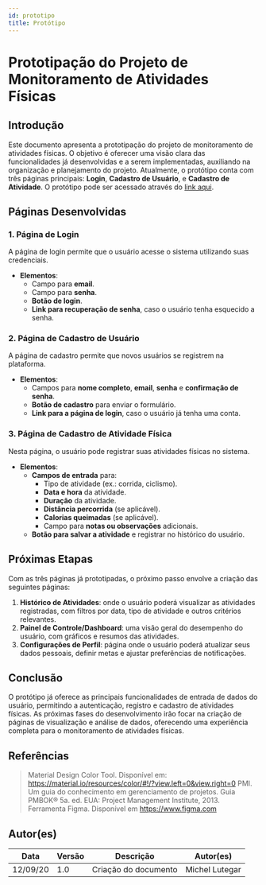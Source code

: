 ```yaml
---
id: prototipo
title: Protótipo
---
```


# Prototipação do Projeto de Monitoramento de Atividades Físicas

## Introdução

Este documento apresenta a prototipação do projeto de monitoramento de atividades físicas. O objetivo é oferecer uma visão clara das funcionalidades já desenvolvidas e a serem implementadas, auxiliando na organização e planejamento do projeto. Atualmente, o protótipo conta com três páginas principais: **Login**, **Cadastro de Usuário**, e **Cadastro de Atividade**. O protótipo pode ser acessado através do [link aqui](https://marvelapp.com/prototype/8j57jd3).

## Páginas Desenvolvidas

### 1. Página de Login
A página de login permite que o usuário acesse o sistema utilizando suas credenciais.

- **Elementos**:
  - Campo para **email**.
  - Campo para **senha**.
  - **Botão de login**.
  - **Link para recuperação de senha**, caso o usuário tenha esquecido a senha.

### 2. Página de Cadastro de Usuário
A página de cadastro permite que novos usuários se registrem na plataforma.

- **Elementos**:
  - Campos para **nome completo**, **email**, **senha** e **confirmação de senha**.
  - **Botão de cadastro** para enviar o formulário.
  - **Link para a página de login**, caso o usuário já tenha uma conta.

### 3. Página de Cadastro de Atividade Física
Nesta página, o usuário pode registrar suas atividades físicas no sistema.

- **Elementos**:
  - **Campos de entrada** para:
    - Tipo de atividade (ex.: corrida, ciclismo).
    - **Data e hora** da atividade.
    - **Duração** da atividade.
    - **Distância percorrida** (se aplicável).
    - **Calorias queimadas** (se aplicável).
    - Campo para **notas ou observações** adicionais.
  - **Botão para salvar a atividade** e registrar no histórico do usuário.

## Próximas Etapas

Com as três páginas já prototipadas, o próximo passo envolve a criação das seguintes páginas:

1. **Histórico de Atividades**: onde o usuário poderá visualizar as atividades registradas, com filtros por data, tipo de atividade e outros critérios relevantes.
2. **Painel de Controle/Dashboard**: uma visão geral do desempenho do usuário, com gráficos e resumos das atividades.
3. **Configurações de Perfil**: página onde o usuário poderá atualizar seus dados pessoais, definir metas e ajustar preferências de notificações.

## Conclusão

O protótipo já oferece as principais funcionalidades de entrada de dados do usuário, permitindo a autenticação, registro e cadastro de atividades físicas. As próximas fases do desenvolvimento irão focar na criação de páginas de visualização e análise de dados, oferecendo uma experiência completa para o monitoramento de atividades físicas.

 
## Referências
 
> Material Design Color Tool. Disponível em:  https://material.io/resources/color/#!/?view.left=0&view.right=0
> PMI. Um guia do conhecimento em gerenciamento de projetos. Guia PMBOK® 5a. ed. EUA: Project Management Institute, 2013.
> Ferramenta Figma. Disponível em https://www.figma.com
 
## Autor(es)
 
| Data | Versão | Descrição | Autor(es) |
| -- | -- | -- | -- |
| 12/09/20 | 1.0 | Criação do documento | Michel Lutegar  |
